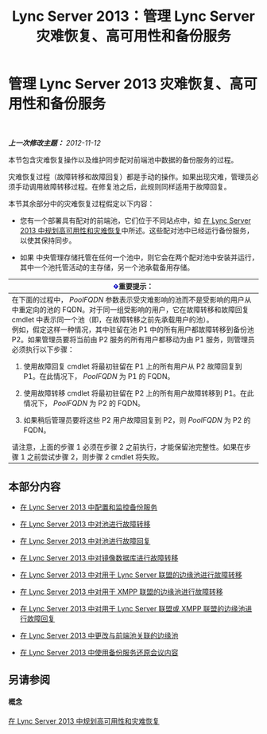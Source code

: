 ﻿---
title: Lync Server 2013：管理 Lync Server 灾难恢复、高可用性和备份服务
TOCTitle: 管理 Lync Server 2013 灾难恢复、高可用性和备份服务
ms:assetid: f4cd36fb-ffd6-48fa-b761-e11b3bcff91a
ms:mtpsurl: https://technet.microsoft.com/zh-cn/library/JJ721939(v=OCS.15)
ms:contentKeyID: 49888684
ms.date: 05/19/2016
mtps_version: v=OCS.15
ms.translationtype: HT
---

# 管理 Lync Server 2013 灾难恢复、高可用性和备份服务

 

_**上一次修改主题：** 2012-11-12_

本节包含灾难恢复操作以及维护同步配对前端池中数据的备份服务的过程。

灾难恢复过程（故障转移和故障回复）都是手动的操作。如果出现灾难，管理员必须手动调用故障转移过程。在修复池之后，此规则同样适用于故障回复。

本节其余部分中的灾难恢复过程假定以下内容：

  - 您有一个部署具有配对的前端池，它们位于不同站点中，如 [在 Lync Server 2013 中规划高可用性和灾难恢复](lync-server-2013-planning-for-high-availability-and-disaster-recovery.md)中所述。这些配对池中已经运行备份服务，以使其保持同步。

  - 如果 中央管理存储托管在任何一个池中，则它会在两个配对池中安装并运行，其中一个池托管活动的主存储，另一个池承载备用存储。

<table>
<colgroup>
<col style="width: 100%" />
</colgroup>
<thead>
<tr class="header">
<th><img src="images/Gg398794.important(OCS.15).gif" title="important" alt="important" />重要提示：</th>
</tr>
</thead>
<tbody>
<tr class="odd">
<td>在下面的过程中， <em>PoolFQDN</em> 参数表示受灾难影响的池而不是受影响的用户从中重定向的池的 FQDN。对于同一组受影响的用户，它在故障转移和故障回复 cmdlet 中表示同一个池（即，在故障转移之前先承载用户的池）。<br />
例如，假定这样一种情况，其中驻留在池 P1 中的所有用户都故障转移到备份池 P2。如果管理员要将当前由 P2 服务的所有用户都移动为由 P1 服务，则管理员必须执行以下步骤：
<ol>
<li><p>使用故障回复 cmdlet 将最初驻留在 P1 上的所有用户从 P2 故障回复到 P1。在此情况下， <em>PoolFQDN</em> 为 P1 的 FQDN。</p></li>
<li><p>使用故障转移 cmdlet 将最初驻留在 P2 上的所有用户故障转移到 P1。在此情况下， <em>PoolFQDN</em> 为 P2 的 FQDN。</p></li>
<li><p>如果稍后管理员要将这些 P2 用户故障回复到 P2，则 <em>PoolFQDN</em> 为 P2 的 FQDN。</p></li>
</ol>
请注意，上面的步骤 1 必须在步骤 2 之前执行，才能保留池完整性。如果在步骤 1 之前尝试步骤 2，则步骤 2 cmdlet 将失败。</td>
</tr>
</tbody>
</table>


## 本部分内容

  - [在 Lync Server 2013 中配置和监控备份服务](lync-server-2013-configuring-and-monitoring-the-backup-service.md)

  - [在 Lync Server 2013 中对池进行故障转移](lync-server-2013-failing-over-a-pool.md)

  - [在 Lync Server 2013 中对池进行故障回复](lync-server-2013-failing-back-a-pool.md)

  - [在 Lync Server 2013 中对镜像数据库进行故障转移](lync-server-2013-failing-over-a-mirrored-database.md)

  - [在 Lync Server 2013 中对用于 Lync Server 联盟的边缘池进行故障转移](lync-server-2013-failing-over-the-edge-pool-used-for-lync-server-federation.md)

  - [在 Lync Server 2013 中对用于 XMPP 联盟的边缘池进行故障转移](lync-server-2013-failing-over-the-edge-pool-used-for-xmpp-federation.md)

  - [在 Lync Server 2013 中对用于 Lync Server 联盟或 XMPP 联盟的边缘池进行故障回复](lync-server-2013-failing-back-the-edge-pool-used-for-lync-server-federation-or-xmpp-federation.md)

  - [在 Lync Server 2013 中更改与前端池关联的边缘池](lync-server-2013-changing-the-edge-pool-associated-with-a-front-end-pool.md)

  - [在 Lync Server 2013 中使用备份服务还原会议内容](lync-server-2013-restoring-conference-contents-using-the-backup-service.md)

## 另请参阅

#### 概念

[在 Lync Server 2013 中规划高可用性和灾难恢复](lync-server-2013-planning-for-high-availability-and-disaster-recovery.md)

